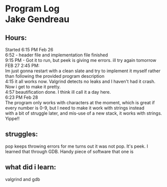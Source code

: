 # Program Log <br> Jake Gendreau

## Hours:
Started 6:15 PM Feb 26 <br>
6:52 - header file and implementation file finished <br>
9:15 PM - Got it to run, but peek is giving me errors. ill try again tomorrow <br>
FEB 27 2:45 PM: <br>
Im just gonna restart with a clean slate and try to implement it myself rather than following the provided program description <br>
4:15 it all works now. Valgrind detects no leaks and I haven't had it crash. Now i get to make it pretty. <br>
4:57 beautification done. I think ill call it a day here. <br>
6:23 PM Feb 28 <br>
The program only works with characters at the moment, which is great if every number is 0-9, but I need to make it work with strings instead <br>
with a bit of struggle later, and mis-use of a new stack, it works with strings. Yippe!!<br>

## struggles:
pop keeps throwing errors for me
turns out it was not pop. It's peek. I learned that through GDB. Handy piece of software that one is

## what did i learn:
valgrind and gdb <br>